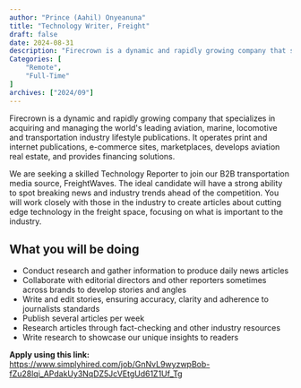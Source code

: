 ```yaml
---
author: "Prince (Aahil) Onyeanuna"
title: "Technology Writer, Freight"
draft: false
date: 2024-08-31
description: "Firecrown is a dynamic and rapidly growing company that specializes in acquiring and managing the world's leading aviation, marine, locomotive and transportation industry lifestyle publications. It operates print and internet publications, e-commerce sites, marketplaces, develops aviation real estate, and provides financing solutions."
Categories: [
    "Remote",
    "Full-Time"
]
archives: ["2024/09"]
---
```


Firecrown is a dynamic and rapidly growing company that specializes in acquiring and managing the world's leading aviation, marine, locomotive and transportation industry lifestyle publications. It operates print and internet publications, e-commerce sites, marketplaces, develops aviation real estate, and provides financing solutions.

We are seeking a skilled Technology Reporter to join our B2B transportation media source, FreightWaves. The ideal candidate will have a strong ability to spot breaking news and industry trends ahead of the competition. You will work closely with those in the industry to create articles about cutting edge technology in the freight space, focusing on what is important to the industry.

## What you will be doing

- Conduct research and gather information to produce daily news articles
- Collaborate with editorial directors and other reporters sometimes across brands to develop stories and angles
- Write and edit stories, ensuring accuracy, clarity and adherence to journalists standards
- Publish several articles per week
- Research articles through fact-checking and other industry resources
- Write research to showcase our unique insights to readers

**Apply using this link:** https://www.simplyhired.com/job/GnNvL9wyzwpBob-fZu28lqi_APdakUy3NqDZ5JcVEtgUd61Z1Uf_Tg